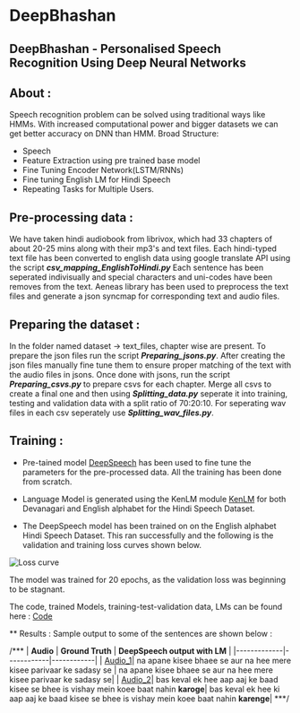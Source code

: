 # DeepBhashan
## DeepBhashan - Personalised Speech Recognition Using Deep Neural Networks

## About : 
Speech recognition problem can be solved using traditional ways like HMMs. With increased computational power and bigger datasets we can get better accuracy on DNN than HMM. 
Broad Structure:
* Speech 
* Feature Extraction using pre trained base model 
* Fine Tuning Encoder Network(LSTM/RNNs)  
* Fine tuning English LM for Hindi Speech  
* Repeating Tasks for Multiple Users.

## Pre-processing data : 

We have taken hindi audiobook from librivox, which had 33 chapters of about 20-25 mins along with their mp3's and text files. Each hindi-typed text file has been converted to english data using google translate API using the script ***csv_mapping_EnglishToHindi.py*** Each sentence has been seperated indivisually and special characters and uni-codes have been removes from the text.
Aeneas library has been used to preprocess the text files and generate a json syncmap for corresponding text and audio files.



## Preparing the dataset : 

In the folder named dataset -> text_files, chapter wise are present. To prepare the json files run the script ***Preparing_jsons.py***. After creating the json files manually fine tune them to ensure proper matching of the text with the audio files in jsons. Once done with jsons, run the script ***Preparing_csvs.py*** to prepare csvs for each chapter. Merge all csvs to create a final one and then using ***Splitting_data.py*** seperate it into training, testing and validation data with a split ratio of 70:20:10. For seperating wav files in each csv seperately use ***Splitting_wav_files.py***.


## Training  : 
* Pre-tained model [DeepSpeech](https://github.com/mozilla/DeepSpeech) has been used to fine tune the parameters for the pre-processed data. All the training has been done from scratch.

* Language Model is generated using the KenLM module [KenLM](https://github.com/kpu/kenlm) for both Devanagari and English alphabet for the Hindi Speech Dataset.

* The DeepSpeech model has been trained on on the English alphabet Hindi Speech Dataset. This ran successfully and the following is the validation and training loss curves shown below.

![Loss curve](https://github.com/anvitmangal/DeepBhashan/blob/master/Models/Unknown.jpeg)

The model was trained for 20 epochs, as the validation loss was beginning to be stagnant.

The code, trained Models, training-test-validation data, LMs can be found here : [Code](https://drive.google.com/drive/folders/1ZLLmPVtWUsUjb3863AA8nOp0z16sKjTo)


** Results  :
Sample output to some of the sentences are shown below :

/***
| __Audio__ | __Ground Truth__ | __DeepSpeech output with LM__ |
|-------------|------------|------------|
| [Audio_1](https://drive.google.com/drive/u/0/folders/14FAz8jCiVZKSfPp_XAWhyc4Zt4feVNDB)| na apane kisee bhaee se aur na hee mere kisee parivaar ke sadasy se | na apane kisee bhaee se aur na hee mere kisee parivaar ke sadasy se|
| [Audio_2](https://drive.google.com/drive/u/0/folders/14uiT55FU_w6dghF6xe7H1pN44M1HwAAB)| bas keval ek hee aap aaj ke baad kisee se bhee is vishay mein koee baat nahin **karoge**| bas keval ek hee ki aap aaj ke baad kisee se bhee is vishay mein koee baat nahin **karenge**|
***/
